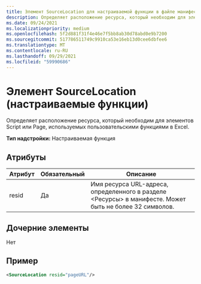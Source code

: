 ```yaml
---
title: Элемент SourceLocation для настраиваемой функции в файле манифеста
description: Определяет расположение ресурса, который необходим для элементов Script или Page, используемых пользовательскими функциями в Excel.
ms.date: 09/24/2021
ms.localizationpriority: medium
ms.openlocfilehash: 5f2d881f31f4e46e7f5bb8ab30d78abd0e9b7200
ms.sourcegitcommit: 517786511749c9910ca53e16eb13d0cee6dbfee6
ms.translationtype: MT
ms.contentlocale: ru-RU
ms.lasthandoff: 09/29/2021
ms.locfileid: "59990686"
---
```

# <a name="sourcelocation-element-custom-functions"></a>Элемент SourceLocation (настраиваемые функции)

Определяет расположение ресурса, который необходим для элементов Script или Page, используемых пользовательскими функциями в Excel.

**Тип надстройки:** Настраиваемая функция

## <a name="attributes"></a>Атрибуты

| Атрибут | Обязательный | Описание                                                                          |
|-----------|----------|--------------------------------------------------------------------------------------|
| resid     | Да      | Имя ресурса URL-адреса, определенного в разделе &lt;Ресурсы&gt; в манифесте. Может быть не более 32 символов. |

## <a name="child-elements"></a>Дочерние элементы

Нет

## <a name="example"></a>Пример

```xml
<SourceLocation resid="pageURL"/>
```
